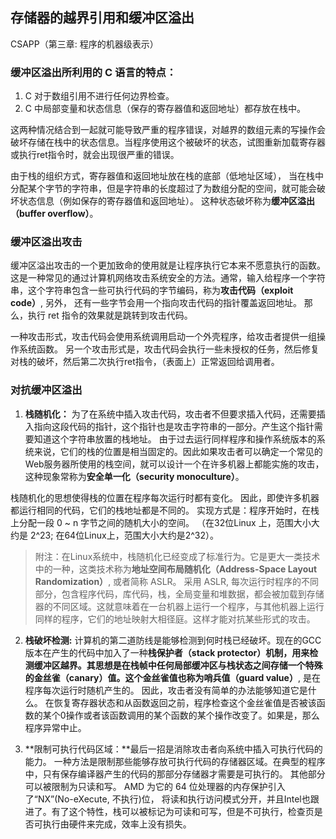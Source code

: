 ## 存储器的越界引用和缓冲区溢出

CSAPP（第三章: 程序的机器级表示）

### 缓冲区溢出所利用的 C 语言的特点：
1. C 对于数组引用不进行任何边界检查。
2. C 中局部变量和状态信息（保存的寄存器值和返回地址）都存放在栈中。

这两种情况结合到一起就可能导致严重的程序错误，对越界的数组元素的写操作会破坏存储在栈中的状态信息。当程序使用这个被破坏的状态，试图重新加载寄存器或执行ret指令时，就会出现很严重的错误。 

由于栈的组织方式，寄存器值和返回地址放在栈的底部（低地址区域）， 当在栈中分配某个字节的字符串，但是字符串的长度超过了为数组分配的空间，就可能会破坏状态信息（例如保存的寄存器值和返回地址）。 这种状态破坏称为**缓冲区溢出（buffer overflow）**。 

### 缓冲区溢出攻击
缓冲区溢出攻击的一个更加致命的使用就是让程序执行它本来不愿意执行的函数。这是一种常见的通过计算机网络攻击系统安全的方法。通常，输入给程序一个字符串，这个字符串包含一些可执行代码的字节编码，称为**攻击代码（exploit code）**, 另外， 还有一些字节会用一个指向攻击代码的指针覆盖返回地址。 那么，执行 ret 指令的效果就是跳转到攻击代码。 

一种攻击形式，攻击代码会使用系统调用启动一个外壳程序，给攻击者提供一组操作系统函数。 另一个攻击形式是，攻击代码会执行一些未授权的任务，然后修复对栈的破坏，然后第二次执行ret指令，（表面上）正常返回给调用者。


### 对抗缓冲区溢出
1. **栈随机化：** 为了在系统中插入攻击代码，攻击者不但要求插入代码，还需要插入指向这段代码的指针，这个指针也是攻击字符串的一部分。产生这个指针需要知道这个字符串放置的栈地址。 由于过去运行同样程序和操作系统版本的系统来说，它们的栈的位置是相当固定的。因此如果攻击者可以确定一个常见的Web服务器所使用的栈空间，就可以设计一个在许多机器上都能实施的攻击，这种现象常称为**安全单一化（security monoculture）**。 

栈随机化的思想使得栈的位置在程序每次运行时都有变化。 因此，即使许多机器都运行相同的代码，它们的栈地址都是不同的。 实现方式是：程序开始时，在栈上分配一段 0 ~ n 字节之间的随机大小的空间。 （在32位Linux 上，范围大小大约是 2^23; 在64位Linux上，范围大小大约是2^32）。

> 附注：在Linux系统中，栈随机化已经变成了标准行为。它是更大一类技术中的一种，这类技术称为**地址空间布局随机化（Address-Space Layout Randomization）**, 或者简称 ASLR。 采用 ASLR, 每次运行时程序的不同部分，包含程序代码，库代码，栈，全局变量和堆数据，都会被加载到存储器的不同区域。这就意味着在一台机器上运行一个程序，与其他机器上运行同样的程序，它们的地址映射大相径庭。这样才能对抗某些形式的攻击。 

2. **栈破坏检测:** 计算机的第二道防线是能够检测到何时栈已经破坏。现在的GCC版本在产生的代码中加入了一种**栈保护者（stack protector）**机制，用来检测缓冲区越界。其思想是在栈帧中任何局部缓冲区与栈状态之间存储一个特殊的**金丝雀（canary）**值。这个金丝雀值也称为**哨兵值（guard value）**, 是在程序每次运行时随机产生的。 因此，攻击者没有简单的办法能够知道它是什么。 在恢复寄存器状态和从函数返回之前，程序检查这个金丝雀值是否被该函数的某个0操作或者该函数调用的某个函数的某个操作改变了。如果是，那么程序异常中止。 

3. **限制可执行代码区域：**最后一招是消除攻击者向系统中插入可执行代码的能力。 一种方法是限制那些能够存放可执行代码的存储器区域。在典型的程序中，只有保存编译器产生的代码的那部分存储器才需要是可执行的。 其他部分可以被限制为只读和写。 
AMD 为它的 64 位处理器的内存保护引入了“NX”(No-eXecute, 不执行)位， 将读和执行访问模式分开，并且Intel也跟进了。有了这个特性，栈可以被标记为可读和可写，但是不可执行，检查页是否可执行由硬件来完成，效率上没有损失。 